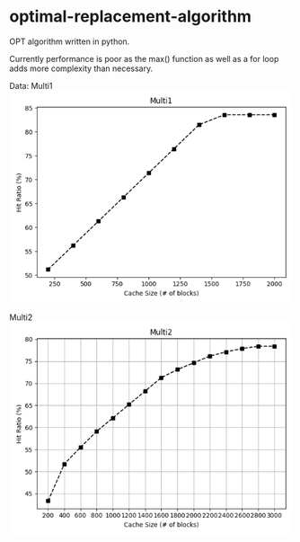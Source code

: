 # optimal-replacement-algorithm
OPT algorithm written in python.

Currently performance is poor as the max() function as well as a for loop adds more complexity than necessary.

Data:
Multi1
![Multi1](https://github.com/PolskaFly/optimal-replacement-algorithm/blob/master/images/multi1.png
)


Multi2
![Multi2](https://github.com/PolskaFly/optimal-replacement-algorithm/blob/master/images/multi2.png)
